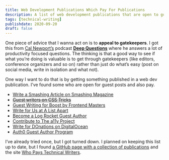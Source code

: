 ```yaml
---
title: Web Development Publications Which Pay For Publications
description: A list of web development publications that are open to guest authors.
tags: [technical-writing]
publishdate: 2020-09-20
draft: false
---
```


One piece of advice that I wanna act on is to **appeal to gatekeepers**. I got this from [Cal Newport’s](https://calnewport.com) podcast [**Deep Questions**](https://www.calnewport.com/podcast/) where he answers a lot of productivity focused questions. The thinking is that a good way to see if what you’re doing is valuable is to get through gatekeepers (like editors, conference organizers and so on) rather than just do what’s easy (post on social media, write in isolation and what not).

One way I want to do that is by getting something published in a web dev publication. I’ve found some who are open for guest posts and also pay.

* [Write a Smashing Article on Smashing Magazine](https://www.smashingmagazine.com/write-for-us/)
* ~~[Guest writers on CSS Tricks](https://css-tricks.com/guest-posting/)~~
* [Guest Writing for Boost by Frontend Masters](https://frontendmasters.com/blog/guest-writing-for-boost/)
* [Write for Us at A List Apart](https://alistapart.com/about/contribute/)
* [Become a Log Rocket Guest Author](https://blog.logrocket.com/become-a-logrocket-guest-author-7d970eb673f9/)
* [Contribute to The a11y Project](https://www.a11yproject.com/contribute/)
* [Write for DOnations on DigitalOcean](https://www.digitalocean.com/community/pages/write-for-digitalocean)
* [Auth0 Guest Author Program](https://auth0.com/guest-authors)

I’ve already tried once, but I got turned down. I planned on keeping this list up to date, but I found [a GitHub page with a collection of publications](https://github.com/malgamves/CommunityWriterPrograms) and the site [Who Pays Technical Writers](https://whopaystechnicalwriters.com/).
